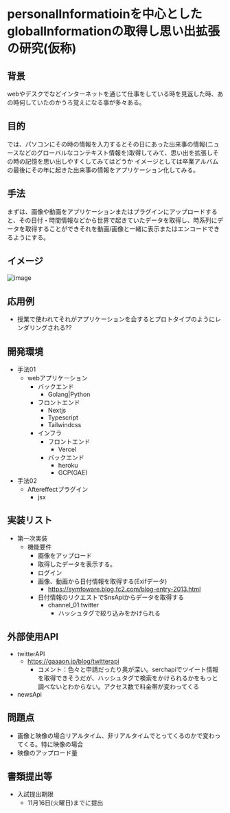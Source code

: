 # personalInformatioinを中心としたglobalInformationの取得し思い出拡張の研究(仮称)

## 背景
webやデスクでなどインターネットを通じて仕事をしている時を見返した時、あの時何していたのかうろ覚えになる事が多々ある。

## 目的
では、パソコンにその時の情報を入力するとその日にあった出来事の情報(ニュースなどのグローバルなコンテキスト情報を)取得してみて、思い出を拡張しその時の記憶を思い出しやすくしてみてはどうか
イメージとしては卒業アルバムの最後にその年に起きた出来事の情報をアプリケーション化してみる。

## 手法
まずは、画像や動画をアプリケーションまたはプラグインにアップロードすると、その日付・時間情報などから世界で起きていたデータを取得し、時系列にデータを取得することができそれを動画/画像と一緒に表示またはエンコードできるようにする。

## イメージ
![image](https://user-images.githubusercontent.com/61937077/134283732-2ac17250-9fbd-4014-8851-e6630b346736.png)

## 応用例
- 授業で使われてそれがアプリケーションを会するとプロトタイプのようにレンダリングされる??

## 開発環境
- 手法01
  - webアプリケーション
    - バックエンド
      - Golang|Python
    - フロントエンド
      - Nextjs
      - Typescript
      - Tailwindcss
    - インフラ
      - フロントエンド
        - Vercel
      - バックエンド
        - heroku
        - GCP(GAE)
- 手法02
  - Aftereffectプラグイン
    - jsx

## 実装リスト
- 第一次実装
  - 機能要件
    - 画像をアップロード
    - 取得したデータを表示する。
    - ログイン
    - 画像、動画から日付情報を取得する(Exifデータ)
      - https://symfoware.blog.fc2.com/blog-entry-2013.html
    - 日付情報のリクエストでSnsApiからデータを取得する
      - channel_01:twitter
        - ハッシュタグで絞り込みをかけられる
        
## 外部使用API
- twitterAPI
  - https://gaaaon.jp/blog/twitterapi
    - コメント：色々と申請だったり奥が深い。serchapiでツイート情報を取得できそうだが、ハッシュタグで検索をかけられるかをもっと調べないとわからない。アクセス数で料金帯が変わってくる
- newsApi

## 問題点
- 画像と映像の場合リアルタイム、非リアルタイムでとってくるのかで変わってくる。特に映像の場合
- 映像のアップロード量



## 書類提出等
- 入試提出期限
  - 11月16日(火曜日)までに提出